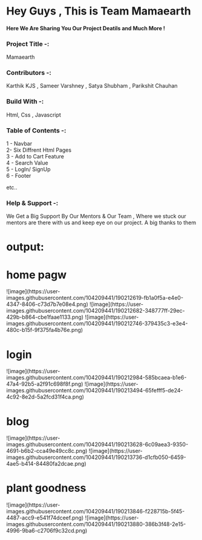 <h1> Hey Guys , This is Team Mamaearth </h1>
<h4> Here We Are Sharing You Our Project Deatils and Much More ! </h4>

<h3> Project Title  -:</h3>
<p> Mamaearth <p>

<h3> Contributors  -:</h3>
<p> Karthik KJS , Sameer Varshney ,  Satya Shubham , Parikshit Chauhan <p>

<h3> Build With  -:</h3>
<p> Html, Css , Javascript </p>

<h3> Table of Contents  -:</h3>
<p> 
1 - Navbar <br>
2-  Six Diffrent Html Pages<br>
3 - Add to Cart Feature<br>
4 - Search Value<br>
5 - LogIn/ SignUp<br>
6 - Footer<br>

etc..

 </p>

<h3> Help & Support -:</h3>
<p> We Get a Big Support By Our Mentors & Our Team , Where we stuck our mentors are there with us and keep eye on our project. A big thanks to them </p>

<h1>output:</h1>
<h1>home pagw</h1>
![image](https://user-images.githubusercontent.com/104209441/190212619-fb1a0f5a-e4e0-4347-8406-c73d7b7e08e4.png)
![image](https://user-images.githubusercontent.com/104209441/190212682-348777ff-29ec-429b-b864-cbe1faae1133.png)
![image](https://user-images.githubusercontent.com/104209441/190212746-379435c3-e3e4-480c-b15f-9f375fa4b76e.png)
<h1>login</h1>
![image](https://user-images.githubusercontent.com/104209441/190212984-585bcaea-b1e6-47a4-92b5-a2f91c698f8f.png)
![image](https://user-images.githubusercontent.com/104209441/190213494-65fefff5-de24-4c92-8e2d-5a2fcd31f4ca.png)
<h1>blog</h1>
![image](https://user-images.githubusercontent.com/104209441/190213628-6c09aea3-9350-4691-b6b2-cca49e49cc8c.png)
![image](https://user-images.githubusercontent.com/104209441/190213736-d1cfb050-6459-4ae5-b414-84480fa2dcae.png)
<h1>plant goodness</h1>
![image](https://user-images.githubusercontent.com/104209441/190213846-f228715b-5f45-4487-acc9-e541f74dceef.png)
![image](https://user-images.githubusercontent.com/104209441/190213880-386b3f48-2e15-4996-9ba6-c2706f9c32cd.png)

